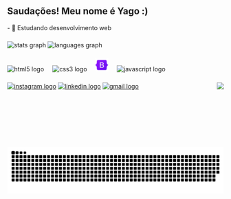<h2 align="left">Saudações! Meu nome é Yago :)</h2>
- 🌱 Estudando desenvolvimento web

###

<div>
  <img src="https://github-readme-stats.vercel.app/api?username=yagosoares7&hide_title=false&hide_rank=false&show_icons=true&include_all_commits=true&count_private=true&disable_animations=false&theme=github_dark&locale=en&hide_border=false" height="150" alt="stats graph"  />
  <img src="https://github-readme-stats.vercel.app/api/top-langs?username=yagosoares7&locale=en&hide_title=false&layout=compact&card_width=320&langs_count=5&theme=github_dark&hide_border=false" height="150" alt="languages graph"  />
</div>

###

<div align="left">
  <img src="https://cdn.jsdelivr.net/gh/devicons/devicon/icons/html5/html5-original.svg" height="30" alt="html5 logo"  />
  <img width="12" />
  <img src="https://cdn.jsdelivr.net/gh/devicons/devicon/icons/css3/css3-original.svg" height="30" alt="css3 logo"  />
  <img width="12" />
  <img src="https://raw.githubusercontent.com/devicons/devicon/master/icons/bootstrap/bootstrap-original.svg" height="30" alt="bootstrap logo" />
  <img width="12" />
  <img src="https://cdn.jsdelivr.net/gh/devicons/devicon/icons/javascript/javascript-original.svg" height="30" alt="javascript logo" />
</div>



###

<div align="left">
  <a href="https://www.instagram.com/_yagosoares_?igsh=MWhiMmV2NmFncHF4bw==" target="_blank"><img src="https://img.shields.io/static/v1?message=Instagram&logo=instagram&label=&color=E60063&logoColor=white&labelColor=&style=for-the-badge" height="35" alt="instagram logo"  /></a>
  <a href="https://www.linkedin.com/in/yago-soares-29b8a22a8?utm_source=share&utm_campaign=share_via&utm_content=profile&utm_medium=android_app" target="_blank"><img src="https://img.shields.io/static/v1?message=LinkedIn&logo=linkedin&label=&color=0051E6&logoColor=white&labelColor=&style=for-the-badge" height="35" alt="linkedin logo"  /></a>
  <a href = "mailto:yago.psoares@gmail.com"><img src="https://img.shields.io/static/v1?message=Gmail&logo=gmail&label=&color=1C1C1C&logoColor=white&labelColor=&style=for-the-badge" height="35" alt="gmail logo"  /></a>
  <img align="right" height="150" src="https://steamuserimages-a.akamaihd.net/ugc/2009201438118984930/76511BEE253E3AA0B4D21F71BDBFDB9BB251448F/?imw=5000&imh=5000&ima=fit&impolicy=Letterbox&imcolor=%23000000&letterbox=false"  />
</div>

###

<br clear="both">

<img src="https://raw.githubusercontent.com/yagosoares7/yagosoares7/output/snake.svg" alt="Snake animation" />

###
